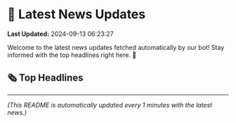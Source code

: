 # 📰 Latest News Updates
**Last Updated:** 2024-09-13 06:23:27

Welcome to the latest news updates fetched automatically by our bot! Stay informed with the top headlines right here. 🚀

## 🗞️ Top Headlines

---
*(This README is automatically updated every 1 minutes with the latest news.)*
